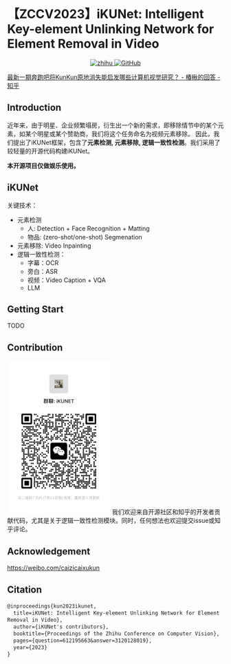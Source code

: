 # 【ZCCV2023】iKUNet: Intelligent Key-element Unlinking Network for Element Removal in Video
<p align="center">
    <a href="https://www.zhihu.com/question/612195663/answer/3120128019">
        <img alt="zhihu" src="https://img.shields.io/badge/Zhihu-知乎回答-blue">
    </a>
    <a href="https://github.com/PRIV-Creation/UniDiffusion/blob/main/LICENSE">
        <img alt="GitHub" src="https://img.shields.io/github/license/PRIV-Creation/UniDiffusion.svg?color=yellow">
    </a>
</p>

[最新一期奔跑吧将KunKun原地消失能启发哪些计算机视觉研究？ - 椿楸的回答 - 知乎](https://www.zhihu.com/question/612195663/answer/3120128019)

## Introduction
近年来，由于明星、企业频繁塌房，衍生出一个新的需求，即移除情节中的某个元素，如某个明星或某个赞助商，我们将这个任务命名为视频元素移除。
因此，我们提出了iKUNet框架，包含了**元素检测, 元素移除, 逻辑一致性检测**。我们采用了较轻量的开源代码构建iKUNet。

**本开源项目仅做娱乐使用。**

## iKUNet
关键技术：
- 元素检测
  - 人: Detection + Face Recognition + Matting
  - 物品: (zero-shot/one-shot) Segmenation
- 元素移除: Video Inpainting
- 逻辑一致性检测：
  - 字幕：OCR
  - 旁白：ASR
  - 视频：Video Caption + VQA
  - LLM

## Getting Start
TODO

## Contribution
<img src="./ikunnet_wechat.jpg" width="240">
我们欢迎来自开源社区和知乎的开发者贡献代码，尤其是关于逻辑一致性检测模块。同时，任何想法也欢迎提交issue或知乎评论。

## Acknowledgement
https://weibo.com/caizicaixukun

## Citation
```
@inproceedings{kun2023ikunet,
  title=iKUNet: Intelligent Key-element Unlinking Network for Element Removal in Video},
  author={iKUNet's contributors},
  booktitle={Proceedings of the Zhihu Conference on Computer Vision},
  pages={question=612195663&answer=3120128019},
  year={2023}
}
```
